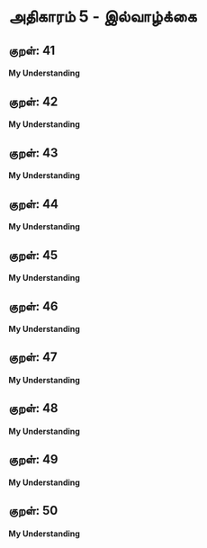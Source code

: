 # அதிகாரம் 5 - இல்வாழ்க்கை

## குறள்: 41
>


#### My Understanding

## குறள்: 42
>


#### My Understanding

## குறள்: 43
>


#### My Understanding

## குறள்: 44
>


#### My Understanding

## குறள்: 45
>


#### My Understanding

## குறள்: 46
>


#### My Understanding

## குறள்: 47
>


#### My Understanding

## குறள்: 48
>


#### My Understanding

## குறள்: 49
>


#### My Understanding

## குறள்: 50
>


#### My Understanding
